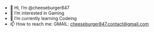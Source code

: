 - 👋 Hi, I’m @cheeseburger847
- 👀 I’m interested in Gaming
- 🌱 I’m currently learning Codeing
- 📫 How to reach me: GMAIL: cheeseburger847.contact@gmail.com

<!---
cheeseburger847/cheeseburger847 is a ✨ special ✨ repository because its `README.md` (this file) appears on your GitHub profile.
You can click the Preview link to take a look at your changes.
--->
